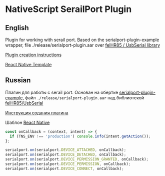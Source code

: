 # NativeScript SerailPort Plugin

## English

Plugin for working with serail port. Based on the serialport-plugin-example wrapper, file ./release/serialport-plugin.aar over [felHR85 / UsbSerial library](https://github.com/felHR85/UsbSerial)

[Plugin creation instructions](https://www.nativescript.org/blog/plugins-and-jars)

[React Native Template](https://github.com/melihyarikkaya/react-native-serialport)

## Russian

Плагин для работы с serail port. Основан на обертке [serialport-plugin-example](https://github.com/b0939261761/serialport-plugin-example), файл `./release/serialport-plugin.aar`
над библиотекой [felHR85/UsbSerial](https://github.com/felHR85/UsbSerial)

[Инструкция содания плагина](https://www.nativescript.org/blog/plugins-and-jars)

Шаблон [React Native](https://github.com/melihyarikkaya/react-native-serialport)

```js
const onCallback = (context, intent) => {
  if (TNS_ENV !== 'production') console.info(intent.getAction());
};

serialport.on(serialport.DEVICE_ATTACHED, onCallback);
serialport.on(serialport.DEVICE_DETACHED, onCallback);
serialport.on(serialport.DEVICE_PERMISSION_GRANTED, onCallback);
serialport.on(serialport.DEVICE_PERMISSION, onCallback);
serialport.on(serialport.DEVICE_CONNECT, onCallback);
```

